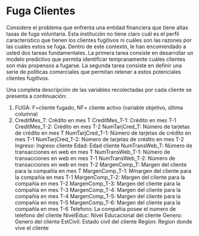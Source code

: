 # Fuga Clientes

Considere el problema que enfrenta una entidad financiera que tiene altas tasas de fuga voluntaria. Esta institución no tiene claro cuál es el perfil característico que tienen los clientes fugitivos ni cuáles son las razones por las cuales estos se fuga. Dentro de este contexto, le han encomendado a usted dos tareas fundamentales. La primera tarea consiste en desarrollar un modelo predictivo que permita identificar tempranamente cuáles clientes son más propensos a fugarse. La segunda tarea consiste en definir una serie de políticas comerciales que permitan retener a estos potenciales clientes fugitivos. 

Una completa descripción de las variables recolectadas por cada cliente se presenta a continuación: 
 
1. FUGA: F=cliente fugado, NF= cliente activo (variable objetivo, última columna)
2. CreditMes_T: Crédito en mes T
CreditMes_T-1: Crédito en mes T-1
CreditMes_T-2: Crédito en mes T-2
NumTarjCred_T: Número de tarjetas de crédito en mes T
NumTarjCred_T-1: Número de tarjetas de crédito en mes T-1
NumTarjCred_T-2: Número de tarjetas de crédito en mes T-2
Ingreso: Ingreso cliente
Edad: Edad cliente
NumTransWeb_T: Número de transacciones en web en mes T
NumTransWeb_T-1: Número de transacciones en web en mes T-1
NumTransWeb_T-2: Número de transacciones en web en mes T-2
MargenComp_T: Margen del cliente para la compañía en mes T
MargenComp_T-1: Mmargen del cliente para la compañía en mes T-1
MargenComp_T-2: Margen del cliente para la compañía en mes T-2
MargenComp_T-3: Margen del cliente para la compañía en mes T-3
MargenComp_T-4: Margen del cliente para la compañía en mes T-4
MargenComp_T-5: Margen del cliente para la compañía en mes T-5
MargenComp_T-6: Margen del cliente para la compañía en mes T-6
Telefono: La compañia posee el numero de telefono del cliente
NivelEduc: Nivel Educacional del cliente
Genero: Genero del cliente
EstCivil: Estado civil del cliente
Region: Region donde vive el cliente
